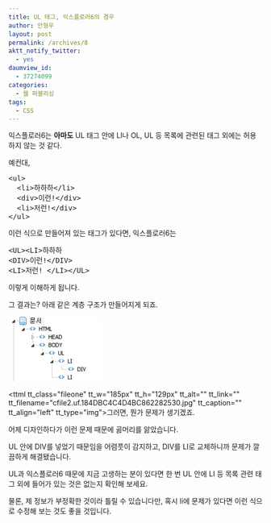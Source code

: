 ```yaml
---
title: UL 태그, 익스플로러6의 경우
author: 안형우
layout: post
permalink: /archives/8
aktt_notify_twitter:
  - yes
daumview_id:
  - 37274099
categories:
  - 웹 퍼블리싱
tags:
  - CSS
---
```

익스플로러6는 **아마도**&nbsp;UL 태그 안에 LI나 OL, UL 등 목록에 관련된 태그 외에는 허용하지 않는 것 같다.

예컨대,

<pre title="code" class="brush: xhtml;">&lt;ul&gt;
  &lt;li&gt;하하하&lt;/li&gt;
  &lt;div&gt;이런!&lt;/div&gt;
  &lt;li&gt;저런!&lt;/div&gt;
&lt;/ul&gt;</pre>

이런 식으로 만들어져 있는 태그가 있다면, 익스플로러6는

<pre title="code" class="brush: php;">&lt;UL&gt;&lt;LI&gt;하하하
&lt;DIV&gt;이런!&lt;/DIV&gt;
&lt;LI&gt;저런! &lt;/LI&gt;&lt;/UL&gt;</pre>

이렇게 이해하게 됩니다.

그 결과는? 아래 같은 계층 구조가 만들어지게 되죠.

<img src="/uploads/legacy/old-images/1/cfile2.uf.184DBC4C4D4BC862282530.jpg" class="alignleft" width="185" height="129" alt="" />

<ttml tt\_class="fileone" tt\_w="185px" tt\_h="129px" tt\_alt="" tt\_link="" tt\_filename="cfile2.uf.184DBC4C4D4BC862282530.jpg" tt\_caption="" tt\_align="left" tt_type="img"></ttml>그러면, 뭔가 문제가 생기겠죠.

어제 디자인하다가 이런 문제 때문에 곯머리를 앓았습니다.

UL 안에 DIV를 넣었기 때문임을 어렴풋이 감지하고, DIV를 LI로 교체하니까 문제가 깔끔하게 해결됐습니다.

UL과 익스플로러6 때문에 지금 고생하는 분이 있다면 한 번 UL 안에 LI 등 목록 관련 태그 외에 들어가 있는 것은 없는지 확인해 보세요.

물론, 제 정보가 부정확한 것이라 틀릴 수 있습니다만, 혹시 li에 문제가 있다면 이런 식으로 수정해 보는 것도 좋을 것입니다.